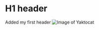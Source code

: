 # H1 header    
Added my first header
![Image of Yaktocat](https://octodex.github.com/images/yaktocat.png)
